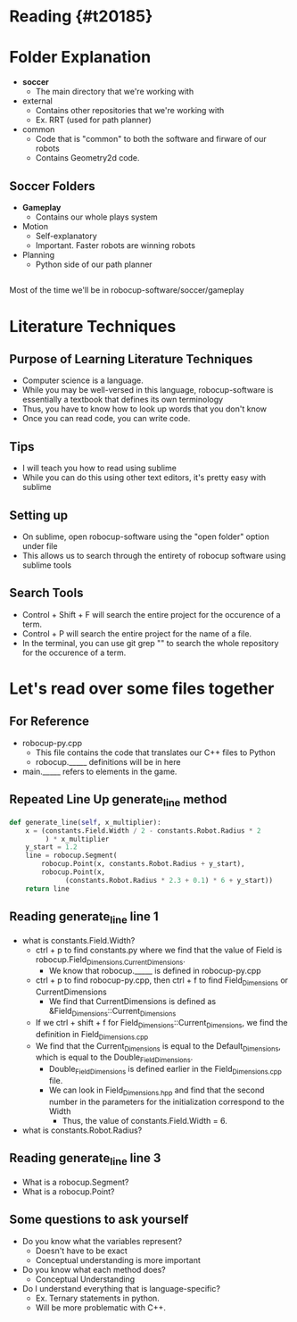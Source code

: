 # Reading {#t20185}


# Folder Explanation

-   **soccer**
    -   The main directory that we're working with
-   external
    -   Contains other repositories that we're working with
    -   Ex. RRT (used for path planner)
-   common
    -   Code that is "common" to both the software and firware of our robots
    -   Contains Geometry2d code.


## Soccer Folders

-   **Gameplay**
    -   Contains our whole plays system
-   Motion
    -   Self-explanatory
    -   Important. Faster robots are winning robots
-   Planning
    -   Python side of our path planner


## 

Most of the time we'll be in robocup-software/soccer/gameplay


# Literature Techniques


## Purpose of Learning Literature Techniques

-   Computer science is a language.
-   While you may be well-versed in this language, robocup-software is essentially a textbook that defines its own terminology
-   Thus, you have to know how to look up words that you don't know
-   Once you can read code, you can write code.


## Tips

-   I will teach you how to read using sublime
-   While you can do this using other text editors, it's pretty easy with sublime


## Setting up

-   On sublime, open robocup-software using the "open folder" option under file
-   This allows us to search through the entirety of robocup software using sublime tools


## Search Tools

-   Control + Shift + F will search the entire project for the occurence of a term.
-   Control + P will search the entire project for the name of a file.
-   In the terminal, you can use git grep "<term>" to search the whole repository for the occurence of a term.


# Let's read over some files together


## For Reference

-   robocup-py.cpp
    -   This file contains the code that translates our C++ files to Python
    -   robocup.\_\_\_\_\_ definitions will be in here
-   main.\_\_\_\_\_ refers to elements in the game.


## Repeated Line Up generate<sub>line</sub> method

```python
def generate_line(self, x_multiplier):
	x = (constants.Field.Width / 2 - constants.Robot.Radius * 2
	     ) * x_multiplier
	y_start = 1.2
	line = robocup.Segment(
	    robocup.Point(x, constants.Robot.Radius + y_start),
	    robocup.Point(x,
			  (constants.Robot.Radius * 2.3 + 0.1) * 6 + y_start))
	return line
```


## Reading generate<sub>line</sub> line 1

-   what is constants.Field.Width?
    -   ctrl + p to find constants.py where we find that the value of Field is robocup.Field<sub>Dimensions.CurrentDimensions</sub>.
        -   We know that robocup.\_\_\_\_\_ is defined in robocup-py.cpp
    -   ctrl + p to find robocup-py.cpp, then ctrl + f to find Field<sub>Dimensions</sub> or CurrentDimensions
        -   We find that CurrentDimensions is defined as &Field<sub>Dimensions</sub>::Current<sub>Dimensions</sub>
    -   If we ctrl + shift + f for Field<sub>Dimensions</sub>::Current<sub>Dimensions</sub>, we find the definition in Field<sub>Dimensions.cpp</sub>
    -   We find that the Current<sub>Dimensions</sub> is equal to the Default<sub>Dimensions</sub>, which is equal to the Double<sub>Field</sub><sub>Dimensions</sub>.
        -   Double<sub>Field</sub><sub>Dimensions</sub> is defined earlier in the Field<sub>Dimensions.cpp</sub> file.
        -   We can look in Field<sub>Dimensions.hpp</sub> and find that the second number in the parameters for the initialization correspond to the Width
            -   Thus, the value of constants.Field.Width = 6.
-   what is constants.Robot.Radius?


## Reading generate<sub>line</sub> line 3

-   What is a robocup.Segment?
-   What is a robocup.Point?


## Some questions to ask yourself

-   Do you know what the variables represent?
    -   Doesn't have to be exact
    -   Conceptual understanding is more important
-   Do you know what each method does?
    -   Conceptual Understanding
-   Do I understand everything that is language-specific?
    -   Ex. Ternary statements in python.
    -   Will be more problematic with C++.